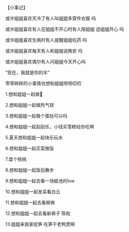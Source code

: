 【小事记】

或许姐姐喜欢天冷了有人叫姐姐多穿件衣服 吗

或许姐姐喜欢有人在姐姐不开心时有人陪姐姐 逗姐姐开心 吗

或许姐姐喜欢生病时有人提醒姐姐吃药 吗

或许姐姐喜欢每天有人和姐姐说晚安 吗

或许姐姐喜欢偶尔有人问姐姐今天开心吗

“现在，我就是你的伞”

零零碎碎的小事情也想和姐姐唠唠叨叨

1.想和姐姐一起做🎢

2.想和姐姐一起做热气球

3.想和姐姐一起做个蛋挞可以吗

4.想和姐姐一起刮刮乐，小钱买雪糕给你吃啊

5.夏天想和姐姐一起快乐玩水

6.想和姐姐一起买菜做饭

7.盘个核桃

8.想和姐姐一起饭后散步

9.想和姐姐一起去看一场蛙池的live

10.想和姐姐一起发呆看白云

11.想和姐姐一起去看柳爽

12.想和姐姐一起去看新裤子 陈粒

13.姐姐来我家挖笋 吃笋干老鸭煲啊